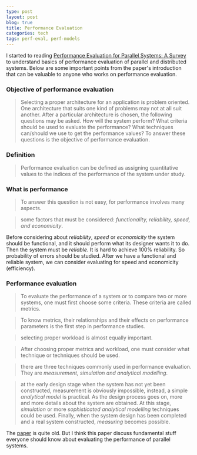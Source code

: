 ```yaml
---
type: post
layout: post
blog: true
title: Performance Evaluation
categories: tech
tags: perf-eval, perf-models
---
```


I started to reading [Performance Evaluation for Parallel Systems: A Survey](http://citeseerx.ist.psu.edu/viewdoc/download?doi=10.1.1.30.7619&rep=rep1&type=pdf) to understand basics of performance evaluation of parallel and distributed systems. Below are some important points from the paper's introduction that can be valuable to anyone who works on performance evaluation.

### Objective of performance evaluation

>  Selecting a proper architecture for an application is problem oriented. One architecture that suits one kind of problems may not at all suit another. After a particular architecture is chosen, the following questions may be asked. How will the system perform? What criteria should be used to evaluate the performance? What techniques can/should we use to get the performance values? To answer these questions is the objective of performance evaluation.

### Definition

> Performance evaluation can be defined as assigning quantitative values to the indices of the performance of the system under study. 

### What is performance

> To answer this question is not easy, for performance involves many aspects.

> some factors that must be considered: *functionality, reliability, speed, and economicity*.

Before considering about *reliability*, *speed* or *economicity* the system should be functional, and it should perform what its designer wants it to do. Then the system must be *reliable*. It is hard to achieve 100% reliability. So probability of errors should be studied. After we have a functional and reliable system, we can consider evaluating for speed and economicity (efficiency).

### Performance evaluation

> To evaluate the performance of a system or to compare two or more systems, one must first choose some criteria. These criteria are called metrics.

> To know metrics, their relationships and their effects on performance parameters is the first step in performance studies.

> selecting proper workload is almost equally important.

> After choosing proper metrics and workload, one must consider what technique or techniques should be used.
 
> there are three techniques commonly used in performance evaluation. They are *measurement, simulation and analytical modelling*.

> at the early design stage when the system has not yet been constructed, measurement is obviously impossible, instead, a simple *analytical model* is practical. As the design process goes on, more and more details about the system are obtained. At this stage, *simulation* or more *sophisticated analytical modelling* techniques could be used. Finally, when the system design has been completed and a real system constructed, *measuring* becomes possible.

The [paper](http://citeseerx.ist.psu.edu/viewdoc/download?doi=10.1.1.30.7619&rep=rep1&type=pdf) is quite old. But I think this paper discuss fundamental stuff everyone should know about evaluating the performance of parallel systems. 





